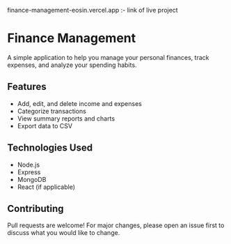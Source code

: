 
finance-management-eosin.vercel.app  :- link of live project


# Finance Management

A simple application to help you manage your personal finances, track expenses, and analyze your spending habits.

## Features

- Add, edit, and delete income and expenses
- Categorize transactions
- View summary reports and charts
- Export data to CSV

## Technologies Used

- Node.js
- Express
- MongoDB
- React (if applicable)

## Contributing

Pull requests are welcome! For major changes, please open an issue first to discuss what you would like to change.
